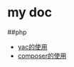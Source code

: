 # my doc

##php

 - [yac的使用](https://github.com/shihunguilai/doc/blob/master/php/yac.md)
 - [composer的使用](https://github.com/shihunguilai/doc/blob/master/php/composer.md)
